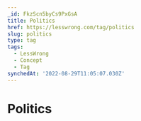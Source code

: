 ```yaml
---
_id: FkzScn5byCs9PxGsA
title: Politics
href: https://lesswrong.com/tag/politics
slug: politics
type: tag
tags:
  - LessWrong
  - Concept
  - Tag
synchedAt: '2022-08-29T11:05:07.030Z'
---
```

# Politics

